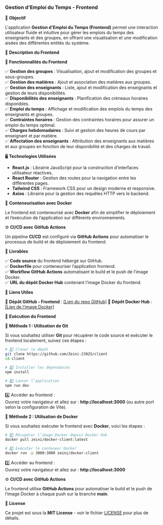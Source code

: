 ### **Gestion d'Emploi du Temps - Frontend**

📌 **Objectif**

L'application **Gestion d'Emploi du Temps (Frontend)** permet une interaction utilisateur fluide et intuitive pour gérer les emplois du temps des enseignants et des groupes, en offrant une visualisation et une modification aisées des différentes entités du système.

📖 **Description du Frontend**

🚀 **Fonctionnalités du Frontend**

✅ **Gestion des groupes** : Visualisation, ajout et modification des groupes et sous-groupes.  
✅ **Gestion des matières** : Ajout et association des matières aux groupes.  
✅ **Gestion des enseignants** : Liste, ajout et modification des enseignants et gestion de leurs disponibilités.  
✅ **Disponibilités des enseignants** : Planification des créneaux horaires disponibles.  
✅ **Emploi du temps** : Affichage et modification des emplois du temps des enseignants et groupes.  
✅ **Contraintes horaires** : Gestion des contraintes horaires pour assurer un emploi du temps optimal.  
✅ **Charges hebdomadaires** : Suivi et gestion des heures de cours par enseignant et par matière.  
✅ **Affectation des enseignants** : Attribution des enseignants aux matières et aux groupes en fonction de leur disponibilité et des charges de travail.  

🖥️ **Technologies Utilisées**

- **React.js** : Librairie JavaScript pour la construction d'interfaces utilisateur réactives.
- **React Router** : Gestion des routes pour la navigation entre les différentes pages.
- **Tailwind CSS** : Framework CSS pour un design moderne et responsive.
- **Axios** : Librairie pour la gestion des requêtes HTTP vers le backend.

🐳 **Conteneurisation avec Docker**

Le frontend est conteneurisé avec **Docker** afin de simplifier le déploiement et l’exécution de l’application sur différents environnements.

⚙️ **CI/CD avec GitHub Actions**

Un pipeline **CI/CD** est configuré via **GitHub Actions** pour automatiser le processus de build et de déploiement du frontend.

📂 **Livrables**

✅ **Code source** du frontend hébergé sur GitHub.  
✅ **Dockerfile** pour conteneuriser l’application frontend.  
✅ **Workflow GitHub Actions** automatisant le build et le push de l’image Docker.  
✅ **URL du dépôt Docker Hub** contenant l’image Docker du frontend.  

📎 **Liens Utiles**

🔗 **Dépôt GitHub - Frontend** : [\[Lien du repo GitHub\]](https://github.com/Zeini-23025/client)
🐳 **Dépôt Docker Hub** : [\[Lien de l’image Docker\]](https://hub.docker.com/r/zeini/docker-client)
 

📌 **Exécution du Frontend**

🔧 **Méthode 1 : Utilisation de Git**

Si vous souhaitez utiliser **Git** pour récupérer le code source et exécuter le frontend localement, suivez ces étapes :

```bash
# 1️⃣ Cloner le dépôt
git clone https://github.com/Zeini-23025/client
cd client

# 2️⃣ Installer les dépendances
npm install

# 3️⃣ Lancer l’application
npm run dev
```

4️⃣ Accéder au frontend :  
Ouvrez votre navigateur et allez sur : **http://localhost:3000** (ou autre port selon la configuration de Vite).

🐳 **Méthode 2 : Utilisation de Docker**

Si vous souhaitez exécuter le frontend avec **Docker**, voici les étapes :

```bash
# 1️⃣ Récupérer l’image Docker depuis Docker Hub
docker pull zeini/docker-client:latest

# 2️⃣ Exécuter le conteneur Docker
docker run -p 3000:3000 zeini/docker-client
```

3️⃣ Accéder au frontend :  
Ouvrez votre navigateur et allez sur : **http://localhost:3000**  

⚙️ **CI/CD avec GitHub Actions**

Le frontend utilise **GitHub Actions** pour automatiser le build et le push de l’image Docker à chaque push sur la branche **main**.

📄 **License**

Ce projet est sous la **MIT License** - voir le fichier [LICENSE](./LICENSE) pour plus de détails.
